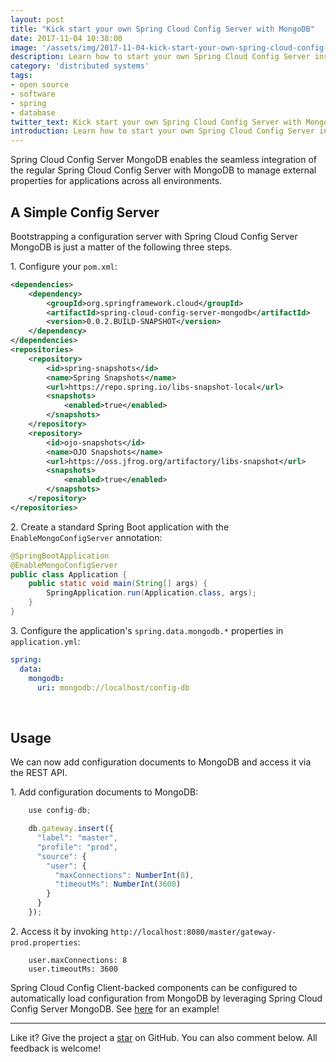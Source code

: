 ```yaml
---
layout: post
title: "Kick start your own Spring Cloud Config Server with MongoDB"
date: 2017-11-04 10:38:00
image: '/assets/img/2017-11-04-kick-start-your-own-spring-cloud-config-server-with-mongodb/banner.jpg'
description: Learn how to start your own Spring Cloud Config Server instance backed with MongoDB.
category: 'distributed systems'
tags:
- open source
- software
- spring
- database
twitter_text: Kick start your own Spring Cloud Config Server with MongoDB.
introduction: Learn how to start your own Spring Cloud Config Server instance backed with MongoDB.
---
```


Spring Cloud Config Server MongoDB enables the seamless integration of the regular Spring Cloud Config Server with MongoDB to manage external properties for applications across all environments.

## A Simple Config Server

Bootstrapping a configuration server with Spring Cloud Config Server MongoDB is just a matter of the following three steps.

1\. Configure your `pom.xml`:

```xml
<dependencies>
    <dependency>
        <groupId>org.springframework.cloud</groupId>
        <artifactId>spring-cloud-config-server-mongodb</artifactId>
        <version>0.0.2.BUILD-SNAPSHOT</version>
    </dependency>
</dependencies>
<repositories>
    <repository>
        <id>spring-snapshots</id>
        <name>Spring Snapshots</name>
        <url>https://repo.spring.io/libs-snapshot-local</url>
        <snapshots>
            <enabled>true</enabled>
        </snapshots>
    </repository>
    <repository>
        <id>ojo-snapshots</id>
        <name>OJO Snapshots</name>
        <url>https://oss.jfrog.org/artifactory/libs-snapshot</url>
        <snapshots>
            <enabled>true</enabled>
        </snapshots>
    </repository>
</repositories>
```

2\. Create a standard Spring Boot application with the `EnableMongoConfigServer` annotation:

```java
@SpringBootApplication
@EnableMongoConfigServer
public class Application {
    public static void main(String[] args) {
        SpringApplication.run(Application.class, args);
    }
}
```

3\. Configure the application's `spring.data.mongodb.*` properties in `application.yml`:

```yaml
spring:
  data:
    mongodb:
      uri: mongodb://localhost/config-db
```

<br>

## Usage

We can now add configuration documents to MongoDB and access it via the REST API.

1\. Add configuration documents to MongoDB:

```js
    use config-db;

    db.gateway.insert({
      "label": "master",
      "profile": "prod",
      "source": {
        "user": {
          "maxConnections": NumberInt(8),
          "timeoutMs": NumberInt(3600)
        }
      }
    });
```

2\. Access it by invoking `http://localhost:8080/master/gateway-prod.properties`:

```properties
    user.maxConnections: 8
    user.timeoutMs: 3600
```

Spring Cloud Config Client-backed components can be configured to automatically load configuration from MongoDB by leveraging Spring Cloud Config Server MongoDB. See [here](https://github.com/spring-cloud/spring-cloud-config/tree/master/spring-cloud-config-sample) for an example!

-----

Like it? Give the project a [star](https://github.com/spring-cloud-incubator/spring-cloud-config-server-mongodb) on GitHub. You can also comment below. All feedback is welcome!
